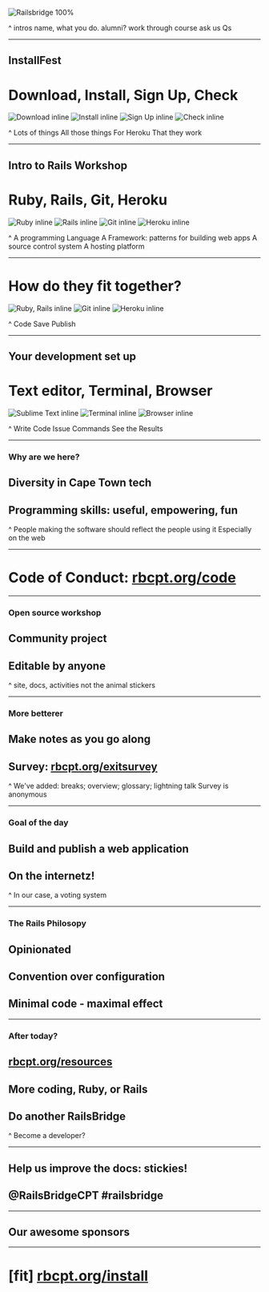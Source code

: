 ![Railsbridge 100%](img/railsbridge-cape-town-logo-large.png)

^ intros
name, what you do. alumni?
work through course
ask us Qs

---

## InstallFest
# Download, Install, Sign Up, Check

![Download inline](img/download.png) ![Install inline](img/install.png) ![Sign Up inline](img/user.png) ![Check inline](img/check.png)

^ Lots of things
All those things
For Heroku
That they work

---


## Intro to Rails Workshop
# Ruby, Rails, Git, Heroku

![Ruby inline](img/ruby-logo.jpg) ![Rails inline](img/rails-logo.jpg) ![Git inline](img/git-logo.png) ![Heroku inline](img/heroku-logo.png)

^ A programming Language
A Framework: patterns for building web apps
A source control system
A hosting platform

---

# How do they fit together?

![Ruby, Rails inline](img/fit-together-ruby-rails.png) ![Git inline](img/fit-together-git.png) ![Heroku inline](img/fit-together-heroku.png)

^ Code
Save
Publish

---

## Your development set up
# Text editor, Terminal, Browser

![Sublime Text inline](img/set-up-text-editor.png) ![Terminal inline](img/set-up-terminal.png) ![Browser inline](img/set-up-browser.png)

^ Write Code
Issue Commands
See the Results

---

### Why are we here?

## Diversity in Cape Town tech
## Programming skills: useful, empowering, fun

^ People making the software should reflect the people using it
Especially on the web

---

# Code of Conduct: [rbcpt.org/code](http://rbcpt.org/code/)

---

### Open source workshop

## Community project
## Editable by anyone

^ site, docs, activities
not the animal stickers

---

### More betterer

## Make notes as you go along
## Survey: [rbcpt.org/exitsurvey](http://rbcpt.org/exitsurvey)

^ We've added: breaks; overview; glossary; lightning talk
Survey is anonymous

---

### Goal of the day
## Build and publish a web application
## On the internetz!

^ In our case, a voting system

---

### The Rails Philosopy

## Opinionated
## Convention over configuration
## Minimal code - maximal effect

---

### After today?

## [rbcpt.org/resources](http://rbcpt.org/resources/)
## More coding, Ruby, or Rails
## Do another RailsBridge

^ Become a developer?

---

## Help us improve the docs: stickies!
## @RailsBridgeCPT #railsbridge

---

## Our awesome sponsors

---

# [fit] [rbcpt.org/install](http://rbcpt.org/install/)
